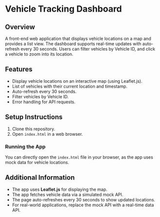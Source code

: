 # Vehicle Tracking Dashboard

## Overview
A front-end web application that displays vehicle locations on a map and provides a list view. The dashboard supports real-time updates with auto-refresh every 30 seconds. Users can filter vehicles by Vehicle ID, and click a vehicle to zoom into its location.

## Features
- Display vehicle locations on an interactive map (using Leaflet.js).
- List of vehicles with their current location and timestamp.
- Auto-refresh every 30 seconds.
- Filter vehicles by Vehicle ID.
- Error handling for API requests.

## Setup Instructions
1. Clone this repository.
2. Open `index.html` in a web browser.

### Running the App
You can directly open the `index.html` file in your browser, as the app uses mock data for vehicle locations.

## Additional Information
- The app uses **Leaflet.js** for displaying the map.
- The app fetches vehicle data via a simulated mock API.
- The page auto-refreshes every 30 seconds to show updated locations.
- For real-world applications, replace the mock API with a real-time data API.
